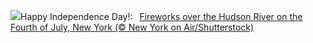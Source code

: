 ![](https://www.bing.com/th?id=OHR.HudsonFireworks_EN-US4304057228_UHD.jpg&w=1000)Happy Independence Day!:&nbsp;&ensp;[Fireworks over the Hudson River on the Fourth of July, New York (© New York on Air/Shutterstock)](https://www.bing.com/th?id=OHR.HudsonFireworks_EN-US4304057228_UHD.jpg)
<br><br/>
